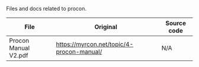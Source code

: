 Files and docs related to procon.

| File | Original | Source code |
|---|---|---|
| Procon Manual V2.pdf | https://myrcon.net/topic/4-procon-manual/ | N/A |
